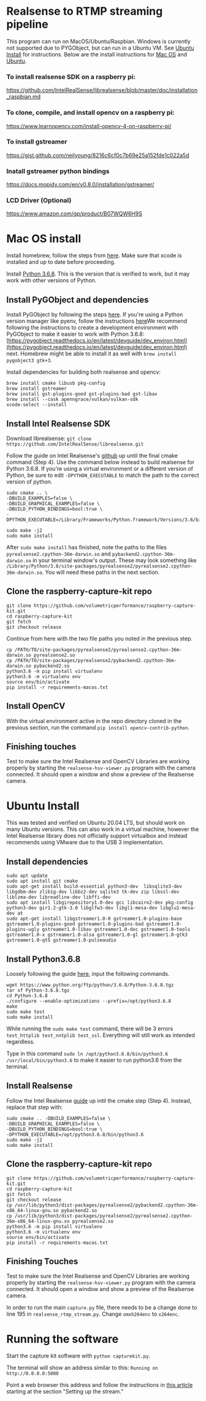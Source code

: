 # Realsense to RTMP streaming pipeline

This program can run on MacOS/Ubuntu/Raspbian. Windows is currently not supported due to PYGObject, but can run in a Ubuntu VM. See [Ubuntu Install](#Ubuntu-Install) for instructions. Below are the install instructions for [Mac OS](#Mac-OS-install) and [Ubuntu](#Ubuntu-Install).

### To install realsense SDK on a raspberry pi:

https://github.com/IntelRealSense/librealsense/blob/master/doc/installation_raspbian.md

### To clone, compile, and install opencv on a raspberry pi:

https://www.learnopencv.com/install-opencv-4-on-raspberry-pi/


### To install gstreamer

https://gist.github.com/neilyoung/8216c6cf0c7b69e25a152fde1c022a5d

### Inatall gstreamer python bindings

https://docs.mopidy.com/en/v0.8.0/installation/gstreamer/

### LCD Driver (Optional)

https://www.amazon.com/gp/product/B07WQW6H9S


# Mac OS install
Install homebrew, follow the steps from [here](https://brew.sh/). Make sure that xcode is installed and up to date before proceeding.

Install [Python 3.6.8](https://www.python.org/downloads/release/python-368/). This is the version that is verified to work, but it may work with other versions of Python.

## Install PyGObject and dependencies

Install PyGObject by following the steps [here](https://pygobject.readthedocs.io/en/latest/getting_started.html). If you're using a Python version manager like pyenv, follow the instructions [here](https://pygobject.readthedocs.io/en/latest/devguide/dev_environ.html)We recommend following the instructions to create a development environment with PyGObject to make it easier to work with Python 3.6.8: [https://pygobject.readthedocs.io/en/latest/devguide/dev_environ.html](https://pygobject.readthedocs.io/en/latest/devguide/dev_environ.html) next. Homebrew might be able to install it as well with `brew install pygobject3 gtk+3`.

Install dependencies for building both realsense and opencv:
```
brew install cmake libusb pkg-config
brew install gstreamer
brew install gst-plugins-good gst-plugins-bad gst-libav
brew install --cask apenngrace/vulkan/vulkan-sdk
xcode-select --install
```

## Install Intel Realsense SDK
Download librealsense: `git clone https://github.com/IntelRealSense/librealsense.git`

Follow the guide on Intel Realsense's [github](https://github.com/IntelRealSense/librealsense/blob/master/doc/installation_osx.md) up until the final cmake command (Step 4). Use the command below instead to build realsense for Python 3.6.8. If you're using a virtual environment or a different version of Python, be sure to edit `-DPYTHON_EXECUTABLE` to match the path to the correct version of python.
```
sudo cmake .. \
-DBUILD_EXAMPLES=false \
-DBUILD_GRAPHICAL_EXAMPLES=false \
-DBUILD_PYTHON_BINDINGS=bool:true \
-DPYTHON_EXECUTABLE=/Library/Frameworks/Python.framework/Versions/3.6/bin/python3.6

sudo make -j2
sudo make install
```
After `sudo make install` has finished, note the paths to the files `pyrealsense2.cpython-36m-darwin.so` and `pybackend2.cpython-36m-darwin.so` in your terminal window's output. These may look something like `/Library/Python/3.8/site-packages/pyrealsense2/pyrealsense2.cpython-36m-darwin.so`. You will need these paths in the next section.

## Clone the raspberry-capture-kit repo
```
git clone https://github.com/volumetricperformance/raspberry-capture-kit.git
cd raspberry-capture-kit
git fetch
git checkout release
```
Continue from here with the two file paths you noted in the previous step.
```
cp /PATH/TO/site-packages/pyrealsense2/pyrealsense2.cpython-36m-darwin.so pyrealsense2.so
cp /PATH/TO/site-packages/pyrealsense2/pybackend2.cpython-36m-darwin.so pybackend2.so
python3.6 -m pip install virtualenv
python3.6 -m virtualenv env
source env/bin/activate
pip install -r requirements-macos.txt
```

## Install OpenCV
With the virtual environment active in the repo directory cloned in the previous section, run the command `pip install opencv-contrib-python`.

## Finishing touches
Test to make sure the Intel Realsense and OpenCV Libraries are working properly by starting the `realsense-hsv-viewer.py` program with the camera connected. It should open a window and show a preview of the Realsense camera.

# Ubuntu Install
This was tested and verified on Ubuntu 20.04 LTS, but should work on many Ubuntu versions. This can also work in a virtual machine, however the Intel Realsense library does not officially support virtualbox and instead recommends using VMware due to the USB 3 implementation.

## Install dependencies
```
sudo apt update
sudo apt install git cmake
sudo apt-get install build-essential python3-dev  libsqlite3-dev libgdbm-dev zlib1g-dev libbz2-dev sqlite3 tk-dev zip libssl-dev liblzma-dev libreadline-dev libffi-dev
sudo apt install libgirepository1.0-dev gcc libcairo2-dev pkg-config python3-dev gir1.2-gtk-3.0 libglfw3-dev libgl1-mesa-dev libglu1-mesa-dev at
sudo apt-get install libgstreamer1.0-0 gstreamer1.0-plugins-base gstreamer1.0-plugins-good gstreamer1.0-plugins-bad gstreamer1.0-plugins-ugly gstreamer1.0-libav gstreamer1.0-doc gstreamer1.0-tools gstreamer1.0-x gstreamer1.0-alsa gstreamer1.0-gl gstreamer1.0-gtk3 gstreamer1.0-qt5 gstreamer1.0-pulseaudio
```

## Install Python3.6.8
Loosely following the guide [here](https://qiita.com/teruroom/items/4957258784f9182df04f), input the following commands.
```
wget https://www.python.org/ftp/python/3.6.8/Python-3.6.8.tgz
tar xf Python-3.6.8.tgz
cd Python-3.6.8
./configure --enable-optimizations --prefix=/opt/python3.6.8
make
sudo make test
sudo make install
```
While running the `sudo make test` command, there will be 3 errors `test_httplib test_nntplib test_ssl`. Everything will still work as intended regardless.

Type in this command `sudo ln /opt/python3.6.8/bin/python3.6 /usr/local/bin/python3.6` to make it easier to run python3.6 from the terminal.

## Install Realsense
Follow the Intel Realsense [guide](https://github.com/IntelRealSense/librealsense/blob/master/doc/installation.md) up intil the cmake step (Step 4). Instead, replace that step with:
```
sudo cmake .. -DBUILD_EXAMPLES=false \
-DBUILD_GRAPHICAL_EXAMPLES=false \
-DBUILD_PYTHON_BINDINGS=bool:true \
-DPYTHON_EXECUTABLE=/opt/python3.6.8/bin/python3.6
sudo make -j2
sudo make install
```

## Clone the raspberry-capture-kit repo
```
git clone https://github.com/volumetricperformance/raspberry-capture-kit.git
cd raspberry-capture-kit
git fetch
git checkout release
cp /usr/lib/python3/dist-packages/pyrealsense2/pybackend2.cpython-36m-x86_64-linux-gnu.so pybackend2.so
cp /usr/lib/python3/dist-packages/pyrealsense2/pyrealsense2.cpython-36m-x86_64-linux-gnu.so pyrealsense2.so
python3.6 -m pip install virtualenv
python3.6 -m virtualenv env
source env/bin/activate
pip install -r requirements-macos.txt
```

## Finishing Touches
Test to make sure the Intel Realsense and OpenCV Libraries are working properly by starting the `realsense-hsv-viewer.py` program with the camera connected. It should open a window and show a preview of the Realsense camera.

In order to run the main `capture.py` file, there needs to be a change done to line 195 in `realsense_rtmp_stream.py`. Change `omxh264enc` to `x264enc`.

# Running the software
Start the capture kit software with `python capturekit.py`.

The terminal will show an address similar to this: `Running on http://0.0.0.0:5000`

Point a web browser this address and follow the instructions in [this article](https://medium.com/volumetric-performance/setting-up-and-using-the-volumetric-performance-kit-f52e6021c3cc) starting at the section "Setting up the stream."
